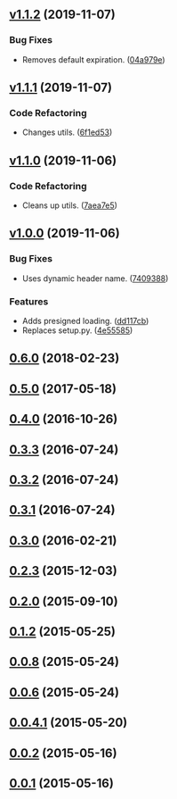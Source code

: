 <a name="v1.1.2"></a>
## [v1.1.2](https://github.com/alexseitsinger/django-webpack-loader-remote/compare/v1.1.1...v1.1.2) (2019-11-07)

### Bug Fixes
- Removes default expiration. ([04a979e](https://github.com/alexseitsinger/django-webpack-loader-remote/commit/04a979e475a4f595620a899cdf7bed674303bc67))


<a name="v1.1.1"></a>
## [v1.1.1](https://github.com/alexseitsinger/django-webpack-loader-remote/compare/v1.1.0...v1.1.1) (2019-11-07)

### Code Refactoring
- Changes utils. ([6f1ed53](https://github.com/alexseitsinger/django-webpack-loader-remote/commit/6f1ed5338327b6e96d51b12aef92da4c5afadc48))


<a name="v1.1.0"></a>
## [v1.1.0](https://github.com/alexseitsinger/django-webpack-loader-remote/compare/v1.0.0...v1.1.0) (2019-11-06)

### Code Refactoring
- Cleans up utils. ([7aea7e5](https://github.com/alexseitsinger/django-webpack-loader-remote/commit/7aea7e52b3c1f9e43454c66d2dd290ccde0011ca))


<a name="v1.0.0"></a>
## [v1.0.0](https://github.com/alexseitsinger/django-webpack-loader-remote/compare/0.6.0...v1.0.0) (2019-11-06)

### Bug Fixes
- Uses dynamic header name. ([7409388](https://github.com/alexseitsinger/django-webpack-loader-remote/commit/7409388b2a73361d8df9b0bd81853e9939acda74))

### Features
- Adds presigned loading. ([dd117cb](https://github.com/alexseitsinger/django-webpack-loader-remote/commit/dd117cbd47841b2be28216fdda1aefb981733920))
- Replaces setup.py. ([4e55585](https://github.com/alexseitsinger/django-webpack-loader-remote/commit/4e555856c3649e493789f1598fde7d3bb224f0c5))


<a name="0.6.0"></a>
## [0.6.0](https://github.com/alexseitsinger/django-webpack-loader-remote/compare/0.5.0...0.6.0) (2018-02-23)


<a name="0.5.0"></a>
## [0.5.0](https://github.com/alexseitsinger/django-webpack-loader-remote/compare/0.4.0...0.5.0) (2017-05-18)


<a name="0.4.0"></a>
## [0.4.0](https://github.com/alexseitsinger/django-webpack-loader-remote/compare/0.3.3...0.4.0) (2016-10-26)


<a name="0.3.3"></a>
## [0.3.3](https://github.com/alexseitsinger/django-webpack-loader-remote/compare/0.3.2...0.3.3) (2016-07-24)


<a name="0.3.2"></a>
## [0.3.2](https://github.com/alexseitsinger/django-webpack-loader-remote/compare/0.3.1...0.3.2) (2016-07-24)


<a name="0.3.1"></a>
## [0.3.1](https://github.com/alexseitsinger/django-webpack-loader-remote/compare/0.3.0...0.3.1) (2016-07-24)


<a name="0.3.0"></a>
## [0.3.0](https://github.com/alexseitsinger/django-webpack-loader-remote/compare/0.2.3...0.3.0) (2016-02-21)


<a name="0.2.3"></a>
## [0.2.3](https://github.com/alexseitsinger/django-webpack-loader-remote/compare/0.2.0...0.2.3) (2015-12-03)


<a name="0.2.0"></a>
## [0.2.0](https://github.com/alexseitsinger/django-webpack-loader-remote/compare/0.1.2...0.2.0) (2015-09-10)


<a name="0.1.2"></a>
## [0.1.2](https://github.com/alexseitsinger/django-webpack-loader-remote/compare/0.0.8...0.1.2) (2015-05-25)


<a name="0.0.8"></a>
## [0.0.8](https://github.com/alexseitsinger/django-webpack-loader-remote/compare/0.0.6...0.0.8) (2015-05-24)


<a name="0.0.6"></a>
## [0.0.6](https://github.com/alexseitsinger/django-webpack-loader-remote/compare/0.0.4.1...0.0.6) (2015-05-24)


<a name="0.0.4.1"></a>
## [0.0.4.1](https://github.com/alexseitsinger/django-webpack-loader-remote/compare/0.0.2...0.0.4.1) (2015-05-20)


<a name="0.0.2"></a>
## [0.0.2](https://github.com/alexseitsinger/django-webpack-loader-remote/compare/0.0.1...0.0.2) (2015-05-16)


<a name="0.0.1"></a>
## [0.0.1](https://github.com/alexseitsinger/django-webpack-loader-remote/compare/eec74844c988a97bfed798fe8a2b14a767615e34...0.0.1) (2015-05-16)


